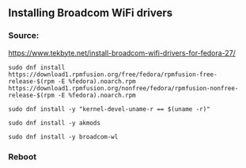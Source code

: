 ## Installing Broadcom WiFi drivers

### Source:  
https://www.tekbyte.net/install-broadcom-wifi-drivers-for-fedora-27/


```
sudo dnf install https://download1.rpmfusion.org/free/fedora/rpmfusion-free-release-$(rpm -E %fedora).noarch.rpm https://download1.rpmfusion.org/nonfree/fedora/rpmfusion-nonfree-release-$(rpm -E %fedora).noarch.rpm
```

```
sudo dnf install -y "kernel-devel-uname-r == $(uname -r)"
```

```
sudo dnf install -y akmods
```

```
sudo dnf install -y broadcom-wl
```

### Reboot
